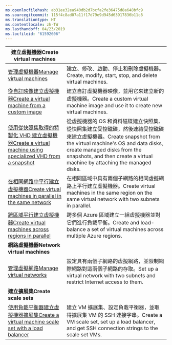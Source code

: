 ```yaml
---
ms.openlocfilehash: ab31ee32ea940db2d7bcfa2fe36475d8a648bfc9
ms.sourcegitcommit: 115f4c8ad07a11f17d79e9d945d63917836b11c8
ms.translationtype: HT
ms.contentlocale: zh-TW
ms.lasthandoff: 04/23/2019
ms.locfileid: "61592606"
---
```

| <span data-ttu-id="a5e4f-101">**建立虛擬機器**</span><span class="sxs-lookup"><span data-stu-id="a5e4f-101">**Create virtual machines**</span></span> || 
|---|---|
| <span data-ttu-id="a5e4f-102">[管理虛擬機器][1]</span><span class="sxs-lookup"><span data-stu-id="a5e4f-102">[Manage virtual machines][1]</span></span> | <span data-ttu-id="a5e4f-103">建立、修改、啟動、停止和刪除虛擬機器。</span><span class="sxs-lookup"><span data-stu-id="a5e4f-103">Create, modify, start, stop, and delete virtual machines.</span></span> |
| <span data-ttu-id="a5e4f-104">[從自訂映像建立虛擬機器][2]</span><span class="sxs-lookup"><span data-stu-id="a5e4f-104">[Create a virtual machine from a custom image][2]</span></span> | <span data-ttu-id="a5e4f-105">建立自訂虛擬機器映像，並用它來建立新的虛擬機器。</span><span class="sxs-lookup"><span data-stu-id="a5e4f-105">Create a custom virtual machine image and use it to create new virtual machines.</span></span> | 
| <span data-ttu-id="a5e4f-106">[使用從快照集取得的特製化 VHD 建立虛擬機器][3]</span><span class="sxs-lookup"><span data-stu-id="a5e4f-106">[Create a virtual machine using specialized VHD from a snapshot][3]</span></span> | <span data-ttu-id="a5e4f-107">從虛擬機器的 OS 和資料磁碟建立快照集、從快照集建立受控磁碟，然後連結受控磁碟來建立虛擬機器。</span><span class="sxs-lookup"><span data-stu-id="a5e4f-107">Create snapshot from the virtual machine's OS and data disks, create managed disks from the snapshots, and then create a virtual machine by attaching the managed disks.</span></span> |  
| <span data-ttu-id="a5e4f-108">[在相同網路中平行建立虛擬機器][4]</span><span class="sxs-lookup"><span data-stu-id="a5e4f-108">[Create virtual machines in parallel in the same network][4]</span></span> | <span data-ttu-id="a5e4f-109">在相同區域中具有兩個子網路的相同虛擬網路上平行建立虛擬機器。</span><span class="sxs-lookup"><span data-stu-id="a5e4f-109">Create virtual machines in the same region on the same virtual network with two subnets in parallel.</span></span> |
| <span data-ttu-id="a5e4f-110">[跨區域平行建立虛擬機器][5]</span><span class="sxs-lookup"><span data-stu-id="a5e4f-110">[Create virtual machines across regions in parallel][5]</span></span> | <span data-ttu-id="a5e4f-111">跨多個 Azure 區域建立一組虛擬機器並對它們進行負載平衡。</span><span class="sxs-lookup"><span data-stu-id="a5e4f-111">Create and load-balance a set of virtual machines across multiple Azure regions.</span></span> |
| <span data-ttu-id="a5e4f-112">**網路虛擬機器**</span><span class="sxs-lookup"><span data-stu-id="a5e4f-112">**Network virtual machines**</span></span> || 
| <span data-ttu-id="a5e4f-113">[管理虛擬網路][6]</span><span class="sxs-lookup"><span data-stu-id="a5e4f-113">[Manage virtual networks][6]</span></span> | <span data-ttu-id="a5e4f-114">設定具有兩個子網路的虛擬網路，並限制網際網路對這兩個子網路的存取。</span><span class="sxs-lookup"><span data-stu-id="a5e4f-114">Set up a virtual network with two subnets and restrict Internet access to them.</span></span> |
| <span data-ttu-id="a5e4f-115">**建立擴展集**</span><span class="sxs-lookup"><span data-stu-id="a5e4f-115">**Create scale sets**</span></span> ||
| <span data-ttu-id="a5e4f-116">[使用負載平衡器建立虛擬機器擴展集][7]</span><span class="sxs-lookup"><span data-stu-id="a5e4f-116">[Create a virtual machine scale set with a load balancer][7]</span></span> | <span data-ttu-id="a5e4f-117">建立 VM 擴展集、設定負載平衡器，並取得擴展集 VM 的 SSH 連接字串。</span><span class="sxs-lookup"><span data-stu-id="a5e4f-117">Create a VM scale set, set up a load balancer, and get SSH connection strings to the scale set VMs.</span></span> |

[1]: ../java-sdk-manage-virtual-machines.md
[2]: https://azure.microsoft.com/resources/samples/managed-disk-java-create-virtual-machine-using-custom-image/
[3]: https://azure.microsoft.com/resources/samples/managed-disk-java-create-virtual-machine-using-specialized-disk-from-vhd/
[4]: https://azure.microsoft.com/resources/samples/compute-java-manage-virtual-machines-in-parallel/
[5]: ../java-sdk-virtual-machines-in-parallel.md
[6]: ../java-sdk-manage-virtual-networks.md
[7]: ../java-sdk-manage-vm-scalesets.md